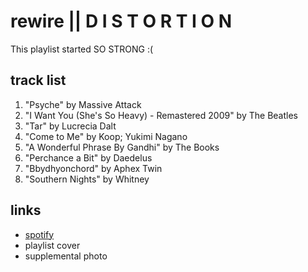 # rewire || D I S T O R T I O N

This playlist started SO STRONG :(

## track list

1. "Psyche" by Massive Attack
2. "I Want You (She's So Heavy) - Remastered 2009" by The Beatles
3. "Tar" by Lucrecia Dalt
4. "Come to Me" by Koop; Yukimi Nagano
5. "A Wonderful Phrase By Gandhi" by The Books
6. "Perchance a Bit" by Daedelus
7. "Bbydhyonchord" by Aphex Twin
8. "Southern Nights" by Whitney

## links

- [spotify](https://open.spotify.com/playlist/0HGFCBAWG7gqDyAqbOoSgx)
- playlist cover
- supplemental photo
